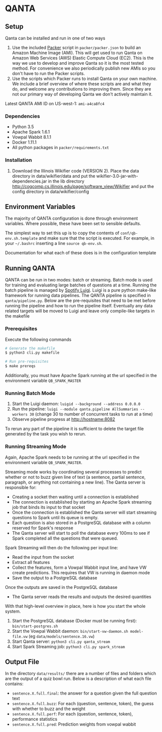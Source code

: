 # QANTA

## Setup
Qanta can be installed and run in one of two ways

1. Use the included [Packer](https://www.packer.io/) script in `packer/packer.json` to build an
Amazon Machine Image (AMI). This will get used to run Qanta on Amazon Web Services (AWS) Elastic
Compute Cloud (EC2). This is the way we use to develop and improve Qanta so it is the most tested
method. For convenience we also periodically publish new AMIs so you don't have to run the Packer
scripts.
2. Use the scripts which Packer runs to install Qanta on your own machine. We include a brief
overview of where these scripts are and what they do, and welcome any contributions to improving
them. Since they are not our primary way of developing Qanta we don't actively maintain it.

Latest QANTA AMI ID on US-west-1: `ami-a4ca8fc4`

### Dependencies

* Python 3.5
* Apache Spark 1.6.1
* Vowpal Wabbit 8.1.1
* Docker 1.11.1
* All python packages in `packer/requirements.txt`

### Installation
1. Download the Illinois Wikifier code (VERSION 2).  Place the data directory in data/wikifier/data and put the wikifier-3.0-jar-with-dependencies.jar in the lib directory http://cogcomp.cs.illinois.edu/page/software_view/Wikifier and put the config directory in data/wikifier/config

## Environment Variables
The majority of QANTA configuration is done through environment variables. Where possible, these
have been set to sensible defaults.

The simplest way to set this up is to copy the contents of `conf/qb-env.sh.template` and make sure
that the script is executed. For example, in your `~/.bashrc` inserting a line `source qb-env.sh`.

Documentation for what each of these does is in the configuration template

## Running QANTA
QANTA can be run in two modes: batch or streaming. Batch mode is used for training and evaluating
large batches of questions at a time. Running the batch pipeline is managed by
[Spotify Luigi](https://github.com/spotify/luigi). Luigi is a pure python make-like framework for
running data pipelines. The QANTA pipeline is specified in `qanta/pipeline.py`. Below are the
pre-requisites that need to be met before running the pipeline and how to run the pipeline itself.
Eventually any data related targets will be moved to Luigi and leave only compile-like targets in
the makefile

### Prerequisites
Execute the following commands

```bash
# Generate the makefile
$ python3 cli.py makefile

# Run pre-requisites
$ make prereqs
```

Additionally, you must have Apache Spark running at the url specified in the environment variable
`QB_SPARK_MASTER`

### Running Batch Mode

1. Start the Luigi daemon: `luigid --background --address 0.0.0.0`
2. Run the pipeline: `luigi --module qanta.pipeline AllSummaries --workers 30` (change 30 to number
of concurrent tasks to run at a time)
3. Observe pipeline progress at [http://hostname:8082](http://hostname:8082)

To rerun any part of the pipeline it is sufficient to delete the target file generated by the task
you wish to rerun.

### Running Streaming Mode
Again, Apache Spark needs to be running at the url specified in the environment variable
`QB_SPARK_MASTER`.

Streaming mode works by coordinating several processes to predict whether or not to buzz given line
of text (a sentence, partial sentence, paragraph, or anything not containing a new line). The Qanta
server is responsible for:
* Creating a socket then waiting until a connection is established
* The connection is established by starting an Apache Spark streaming job that binds its input to
that socket
* Once the connection is established the Qanta server will start streaming questions to Spark until
its queue is empty.
* Each question is also stored in a PostgreSQL database with a column reserved for Spark's response
* The Qanta server will start to poll the database every 100ms to see if Spark completed all the
questions that were queued.

Spark Streaming will then do the following per input line:
* Read the input from the socket
* Extract all features
* Collect the features, form a Vowpal Wabbit input line, and have VW create predictions. This
requires that VW is running in daemon mode
* Save the output to a PostgreSQL database

Once the outputs are saved in the PostgreSQL database
* The Qanta server reads the results and outputs the desired quantities

With that high-level overview in place, here is how you start the whole system.

1. Start the PostgreSQL database (Docker must be running first): `bin/start-postgres.sh`
2. Start the Vowpal Wabbit daemon: `bin/start-vw-daemon.sh model-file.vw`
(eg `data/models/sentence.16.vw`)
3. Start Qanta server: `python3 cli.py qanta_stream`
4. Start Spark Streaming job: `python3 cli.py spark_stream`

## Output File
In the directory `data/results/` there are a number of files and folders which are the output of a quiz bowl run. Below is a description of what each file contains:

* `sentence.X.full.final`: the answer for a question given the full question text
* `sentence.X.full.buzz`: For each (question, sentence, token), the guess with whether to buzz and the weight
* `sentence.X.full.perf`: For each (question, sentence, token), performance statistics
* `sentence.X.full.pred`: Prediction weights from vowpal wabbit
